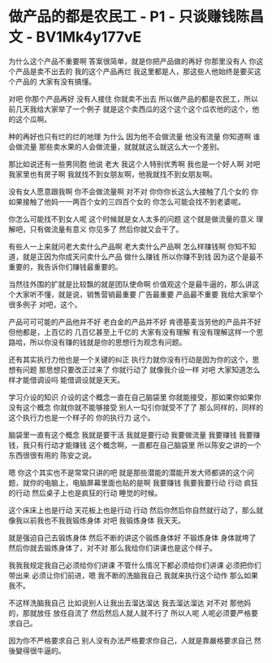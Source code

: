 # 做产品的都是农民工 - P1 - 只谈赚钱陈昌文 - BV1Mk4y177vE

为什么这个产品不重要啊 答案很简单，就是你把产品做的再好 你那里没有人 你这个产品是卖不出去的 我的这个产品再烂 我这里都是人，那这些人他始终是要买这个产品的 大家有没有搞懂。

对吧 你那个产品再好 没有人接住 你就卖不出去 所以做产品的都是农民工，所以前几天我给大家举了一个例子 就是这个卖西瓜的这个这个这个瓜农他的这个，他的这个瓜啊。

种的再好也只有烂的烂的地理 为什么 因为他不会做流量 他没有流量 你知道啊 谁会做流量 那些卖水果的人会做流量，就就就这么就这么大一个差别。

那比如说还有一些男同胞 他说 老大 我这个人特别优秀啊 我也是一个好人啊 对吧 我家里也有房子啊 我就找不到女朋友啊，他我就找不到女朋友啊。

没有女人愿意跟我啊 你不会做流量啊 对不对 你你你长这么大接触了几个女的 你如果接触了他妈一一两百个女的三四百个女的 你怎么可能会找不到老婆呢。

你怎么可能找不到女人呢 这个时候就是女人太多的问题 这个就是做流量的意义 理解吧，只有做流量有意义 你见多了 然后你就又会干了。

有些人一上来就问老大卖什么产品啊 老大卖什么产品啊 怎么样赚钱啊 你知不知道，就是正因为你成天问卖什么产品 做什么赚钱 所以你赚不到钱 因为这个是最不重要的，我告诉你们赚钱最重要的。

当然往外围的扩就是比较飘的就是团队使命啊 价值观这个是最牛逼的，那么讲这个大家听不懂，就是说，销售营销最重要 广告最重要 产品最不重要 我给大家举个很多例子 对吧，这个。

产品可可可能的产品他并不好 老白金的产品并不好 肯德基麦当劳他的产品并不好 但他都是，上百亿的 几百亿甚至上千亿的 大家有没有理解 有没有理解这样一个思路哈，所以你没有赚的钱就是你的思想行为观念有问题。

还有其实执行力他也是一个关键的纠正 执行力就你没有行动是因为你的这个，思想有问题 那思想只要改正过来了 你就行动了 就像我介设一样 对吧 大家知道怎么样才能借调设吗 能借调设就是天天。

学习介设的知识 介设的这个概念一直在自己脑袋里 你就能接受，那如果你如果你没有这个概念 你就你就不能够接受 别人一勾引你就受不了了 那么同样的，同样的 这个执行力也是一个样子的 你的执行力 这个。

脑袋里一直有这个概念 我就是要干活 我就是要行动 我要做流量 我要赚钱 我要赚钱，我只有行动才能赚钱 这个概念啊，一直都在自己脑袋里 所以陈安之讲的一个东西很很有用的 陈安之说。

嗯 你这个其实也不是常常只讲的吧 就是那些潜能的潜能开发大师都讲的这个问题，就你的电脑上，电脑屏幕里面也贴的是啊 我要赚钱 我要我要行动 行动 疯狂的行动 然后桌子上也是疯狂的行动 睡觉的时候。

这个床床上也是行动 天花板上也是行动 行动 然后你然后你自然就行动了，那么就像我以前我也不我我锻炼身体 对吧 我锻炼身体 我天天。

就是强迫自己去锻炼身体 然后不断的讲这个锻炼身体好 不锻炼身体 身体就垮了 然后你就去锻炼身体了，对不对 那么我给你们讲课也是这个样子。

我我我规定我自己必须给你们讲课 不管什么情况下都必须给你们讲课 必须把你们带出来 必须让你们前进，嗯 我不断的洗脑我自己 我就来执行这个动作 那么如果我不。

不这样洗脑我自己 比如说别人让我出去溜达溜达 我去溜达溜达 对不对 那他妈的，那就放任 放任自流了 然后然后人就人就不行了 所以人呢 人呢必须要严格要求自己。

因为你不严格要求自己 别人没有办法严格要求你自己，人就是靠嚴格要求自己 然後變得很牛逼的。